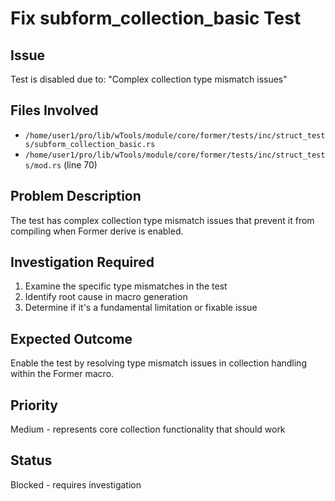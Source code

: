 # Fix subform_collection_basic Test

## Issue
Test is disabled due to: "Complex collection type mismatch issues"

## Files Involved
- `/home/user1/pro/lib/wTools/module/core/former/tests/inc/struct_tests/subform_collection_basic.rs`
- `/home/user1/pro/lib/wTools/module/core/former/tests/inc/struct_tests/mod.rs` (line 70)

## Problem Description
The test has complex collection type mismatch issues that prevent it from compiling when Former derive is enabled.

## Investigation Required
1. Examine the specific type mismatches in the test
2. Identify root cause in macro generation
3. Determine if it's a fundamental limitation or fixable issue

## Expected Outcome
Enable the test by resolving type mismatch issues in collection handling within the Former macro.

## Priority
Medium - represents core collection functionality that should work

## Status
Blocked - requires investigation